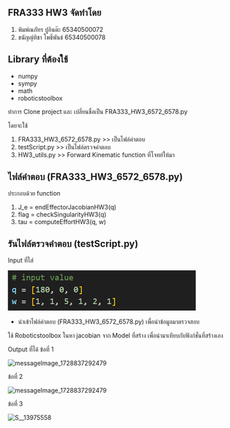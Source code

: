 ## FRA333 HW3 จัดทำโดย
1. พิมพ์ณภัทร ปูอินต๊ะ 65340500072
2. ชนัญญ์ทิชา โพธิ์พันธ์ 65340500078
## Library ที่ต้องใช้
-	numpy
-	sympy
-	math
-	roboticstoolbox

ทำการ Clone project และ เปลี่ยนชื่อเป็น FRA333_HW3_6572_6578.py

โดยจะใช้
1. FRA333_HW3_6572_6578.py >> เป็นไฟล์คำตอบ
2. testScript.py >> เป็นไฟล์ตรวจคำตอบ
3. HW3_utils.py >> Forward Kinematic function ที่โจทย์ให้มา

## ไฟล์คำตอบ (FRA333_HW3_6572_6578.py)
ประกอบด้วย function
1. J_e = endEffectorJacobianHW3(q)
2. flag = checkSingularityHW3(q)
3. tau = computeEffortHW3(q, w)

## รันไฟล์ตรวจคำตอบ (testScript.py)
Input ที่ใส่

![messageImage_1728837292479](https://github.com/65340500072/FRA333_HW3_6572_6578/blob/main/Input%20value.png)

- นำเข้าไฟล์คำตอบ (FRA333_HW3_6572_6578.py) เพื่อนำข้อมูลมาตรวจสอบ

ใช้ Roboticstoolbox ในหา jacobian จาก Model ที่สร้าง เพื่อนำมาเทียบกับฟังก์ชั่นที่สร้างเอง

Output ที่ได้
ข้อที่ 1

![messageImage_1728837292479](https://github.com/user-attachments/assets/43588fdf-adec-41e2-aa06-831250b55641)


ข้อที่ 2

![messageImage_1728837292479](https://github.com/user-attachments/assets/4155b307-53de-4d1f-9674-6c28d20b3dbd)


ข้อที่ 3

![S__13975558](https://github.com/user-attachments/assets/f0431d66-c849-4165-9c74-5de71ac6154e)

